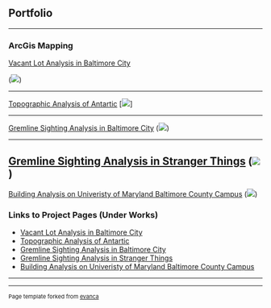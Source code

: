 ## Portfolio

---

### ArcGis Mapping

[Vacant Lot Analysis in Baltimore City](tshah2.github.io/Vacancy.md)

(<img src="/images/Github_1.PNG"/>)

---
[Topographic Analysis of Antartic](tshah2.github.io/TopographyArtic)
[<img src="/images/github_2.PNG"/>]

---
[Gremline Sighting Analysis in Baltimore City](tshah2.github.io/BaltGremlin)
(<img src="/images/486_11.PNG"/>)

---
[Gremline Sighting Analysis in Stranger Things](tshah2.github.io/StrangerGrem)
(<img src="/images/486_14.PNG"/>)
---
[Building Analysis on Univeristy of Maryland Baltimore County Campus](tshah2.github.io/UMBCBuild)
(<img src="/images/486_2.PNG"/>)

### Links to Project Pages (Under Works)

- [Vacant Lot Analysis in Baltimore City](http://example.com/)
- [Topographic Analysis of Antartic](http://example.com/)
- [Gremline Sighting Analysis in Baltimore City](http://example.com/)
- [Gremline Sighting Analysis in Stranger Things](http://example.com/)
- [Building Analysis on Univeristy of Maryland Baltimore County Campus](http://example.com/)

---




---
<p style="font-size:11px">Page template forked from <a href="https://github.com/evanca/quick-portfolio">evanca</a></p>
<!-- Remove above link if you don't want to attibute -->
